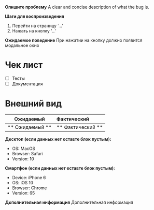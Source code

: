 **Опишите проблему**
A clear and concise description of what the bug is.

**Шаги для воспроизведения**
1. Перейти на страницу '...'
2. Нажать на кнопку '...'

**Ожидаемое поведение**
При нажатии на кнопку должно появится модальное окно

# Чек лист
- [ ] Тесты
- [ ] Документация

# Внешний вид

Ожидаемый        | Фактический
:---------------:|:--------------------|
** Ожидаемый  ** | ** Фактический    **|


**Десктоп (если данных нет оставте блок пустым):**
 - OS: MacOS
 - Browser: Safari
 - Version: 10

**Смартфон (если данных нет оставте блок пустым):**
 - Device: iPhone 6
 - OS: iOS 10
 - Browser: Chrome
 - Version: 65

**Дополнительная информация**
Дополнительная информация
